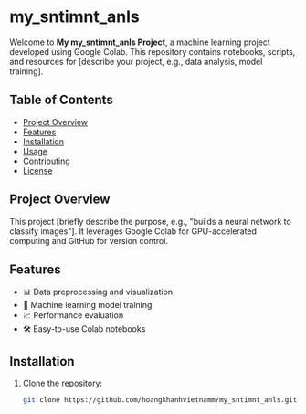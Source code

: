 # my_sntimnt_anls

Welcome to **My my_sntimnt_anls Project**, a machine learning project developed using Google Colab. This repository contains notebooks, scripts, and resources for [describe your project, e.g., data analysis, model training].

## Table of Contents
- [Project Overview](#project-overview)
- [Features](#features)
- [Installation](#installation)
- [Usage](#usage)
- [Contributing](#contributing)
- [License](#license)

## Project Overview
This project [briefly describe the purpose, e.g., "builds a neural network to classify images"]. It leverages Google Colab for GPU-accelerated computing and GitHub for version control.

## Features
- 📊 Data preprocessing and visualization
- 🤖 Machine learning model training
- 📈 Performance evaluation
- 🛠️ Easy-to-use Colab notebooks

## Installation
1. Clone the repository:
   ```bash
   git clone https://github.com/hoangkhanhvietnamm/my_sntimnt_anls.git
